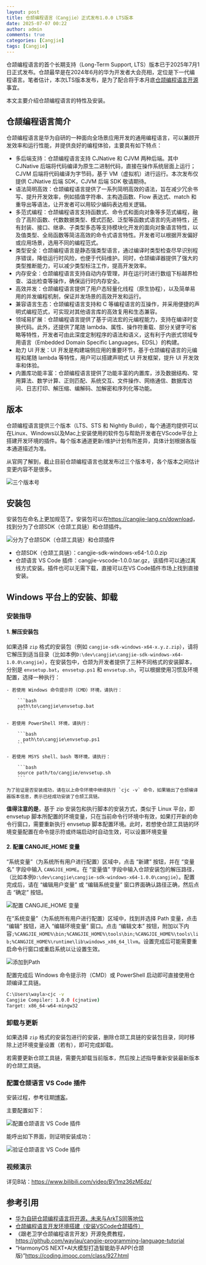 ```yaml
---
layout: post
title: 仓颉编程语言（Cangjie）正式发布1.0.0 LTS版本
date: 2025-07-07 00:22
author: admin
comments: true
categories: [Cangjie]
tags: [Cangjie]
---
```


仓颉编程语言的首个长期支持（Long-Term Support, LTS）版本已于2025年7月1日正式发布。仓颉最早是在2024年6月的华为开发者大会亮相，定位是下一代编程语言。笔者估计，本次LTS版本发布，是为了配合将于本月底[仓颉编程语言开源](https://developer.huawei.com/consumer/cn/forum/topic/0210186139141263055?fid=0109140870620153026)事宜。

本文主要介绍仓颉编程语言的特性及安装。

<!-- more -->

## 仓颉编程语言简介


仓颉编程语言是华为自研的一种面向全场景应用开发的通用编程语言，可以兼顾开发效率和运行性能，并提供良好的编程体验，主要具有如下特点：

* 多后端支持：仓颉编程语言支持 CJNative 和 CJVM 两种后端。其中 CJNative 后端将代码编译为原生二进制代码，直接在操作系统层面上运行；CJVM 后端将代码编译为字节码，基于 VM（虚拟机）进行运行。本次发布仅提供 CJNative 后端 SDK，CJVM 后端 SDK 敬请期待。
* 语法简明高效：仓颉编程语言提供了一系列简明高效的语法，旨在减少冗余书写、提升开发效率，例如插值字符串、主构造函数、Flow 表达式、match 和重导出等语法，让开发者可以用较少编码表达相关逻辑。
* 多范式编程：仓颉编程语言支持函数式、命令式和面向对象等多范式编程，融合了高阶函数、代数数据类型、模式匹配、泛型等函数式语言的先进特性，还有封装、接口、继承、子类型多态等支持模块化开发的面向对象语言特性，以及值类型、全局函数等简洁高效的命令式语言特性。开发者可以根据开发偏好或应用场景，选用不同的编程范式。
* 类型安全：仓颉编程语言是静态强类型语言，通过编译时类型检查尽早识别程序错误，降低运行时风险，也便于代码维护。同时，仓颉编译器提供了强大的类型推断能力，可以减少类型标注工作，提高开发效率。
* 内存安全：仓颉编程语言支持自动内存管理，并在运行时进行数组下标越界检查、溢出检查等操作，确保运行时内存安全。
* 高效并发：仓颉编程语言提供了用户态轻量化线程（原生协程），以及简单易用的并发编程机制，保证并发场景的高效开发和运行。
* 兼容语言生态：仓颉编程语言支持和 C 等编程语言的互操作，并采用便捷的声明式编程范式，可实现对其他语言库的高效复用和生态兼容。
* 领域易扩展：仓颉编程语言提供了基于词法宏的元编程能力，支持在编译时变换代码。此外，还提供了尾随 lambda、属性、操作符重载、部分关键字可省略等特性，开发者可由此深度定制程序的语法和语义，这有利于内嵌式领域专用语言（Embedded Domain Specific Languages，EDSL）的构建。
* 助力 UI 开发：UI 开发是构建端侧应用的重要环节，基于仓颉编程语言的元编程和尾随 lambda 等特性，用户可以搭建声明式 UI 开发框架，提升 UI 开发效率和体验。
* 内置库功能丰富：仓颉编程语言提供了功能丰富的内置库，涉及数据结构、常用算法、数学计算、正则匹配、系统交互、文件操作、网络通信、数据库访问、日志打印、解压缩、编解码、加解密和序列化等功能。

## 版本


仓颉编程语言提供三个版本（LTS、STS 和 Nightly Build），每个通道均提供可以在Linux、Windows以及Mac上安装使用的软件包与帮助开发者在VScode平台上搭建开发环境的插件。每个版本通道更新/维护计划有所差异，具体计划根据各版本通道描述为准。


从官网了解到，截止目前仓颉编程语言也就发布过三个版本号，各个版本之间估计变更内容不是很多。

![三个版本号](/images/post/20250707-cangjie-release-002.jpg)


## 安装包

安装包在命名上更加规范了。安装包可以在<https://cangjie-lang.cn/download>，找到分为了仓颉SDK（仓颉工具链）和仓颉插件。


![分为了仓颉SDK（仓颉工具链）和仓颉插件](/images/post/20250707-cangjie-release-001.jpg)


* 仓颉SDK（仓颉工具链）：cangjie-sdk-windows-x64-1.0.0.zip
* 仓颉语言 VS Code 插件：cangjie-vscode-1.0.0.tar.gz，该插件可以通过离线方式安装。插件也可以无需下载，直接可以在VS Code插件市场上找到直接安装。

## Windows 平台上的安装、卸载

### 安装指导

#### 1. 解压安装包


如果选择 `zip` 格式的安装包（例如 `cangjie-sdk-windows-x64-x.y.z.zip`），请将它解压到适当目录（比如本例`D:\dev\cangjie\cangjie-sdk-windows-x64-1.0.0\cangjie`），在安装包中，仓颉为开发者提供了三种不同格式的安装脚本，分别是 `envsetup.bat`，`envsetup.ps1` 和 `envsetup.sh`，可以根据使用习惯及环境配置，选择一种执行：

    - 若使用 Windows 命令提示符（CMD）环境，请执行：

        ```bash
        path\to\cangjie\envsetup.bat
        ```

    - 若使用 PowerShell 环境，请执行：

        ```bash
        . path\to\cangjie\envsetup.ps1
        ```

    - 若使用 MSYS shell、bash 等环境，请执行：

        ```bash
        source path/to/cangjie/envsetup.sh
        ```

    为了验证是否安装成功，请在以上命令环境中继续执行 `cjc -v` 命令，如果输出了仓颉编译器版本信息，表示已经成功安装了仓颉工具链。

**值得注意的是**，基于 zip 安装包和执行脚本的安装方式，类似于 Linux 平台，即 envsetup 脚本所配置的环境变量，只在当前命令行环境中有效，如果打开新的命令行窗口，需要重新执行 envsetup 脚本配置环境。此时，若想使仓颉工具链的环境变量配置在命令提示符或终端启动时自动生效，可以设置环境变量

#### 2. 配置 CANGJIE_HOME 变量

“系统变量”（为系统所有用户进行配置）区域中，点击 “新建” 按钮，并在 “变量名” 字段中输入 `CANGJIE_HOME`。在 “变量值” 字段中输入仓颉安装包的解压路径，（比如本例`D:\dev\cangjie\cangjie-sdk-windows-x64-1.0.0\cangjie`）。配置完成后，请在 “编辑用户变量” 或 “编辑系统变量” 窗口界面确认路径正确，然后点击 “确定” 按钮。


![配置 CANGJIE_HOME 变量](/images/post/20250707-cangjie-release-003.jpg)



在“系统变量”（为系统所有用户进行配置）区域中，找到并选择 Path 变量，点击 “编辑” 按钮，进入 “编辑环境变量” 窗口。点击 “编辑文本” 按钮，附加以下内容`;%CANGJIE_HOME%\bin;%CANGJIE_HOME%\tools\bin;%CANGJIE_HOME%\tools\lib;%CANGJIE_HOME%\runtime\lib\windows_x86_64_llvm`。设置完成后可能需要重启命令行窗口或重启系统以让设置生效。


![添加到Path](/images/post/20250707-cangjie-release-004.jpg)


配置完成后 Windows 命令提示符（CMD）或 PowerShell 启动即可直接使用仓颉编译工具链。


```bash
C:\Users\wayla>cjc -v
Cangjie Compiler: 1.0.0 (cjnative)
Target: x86_64-w64-mingw32
```


### 卸载与更新


如果选择 `zip` 格式的安装包进行的安装，删除仓颉工具链的安装包目录，同时移除上述环境变量设置（若有），即可完成卸载。

若需要更新仓颉工具链，需要先卸载当前版本，然后按上述指导重新安装最新版本的仓颉工具链。

### 配置仓颉语言 VS Code 插件


安装过程，参考往期[博客](https://waylau.com/install-cangjie-plugin-in-vscode/)。

主要配置如下：

![配置仓颉语言 VS Code 插件](/images/post/20250707-cangjie-release-005.jpg)


能呼出如下界面，则证明安装成功：

![验证仓颉语言 VS Code 插件](/images/post/20250707-cangjie-release-006.jpg)




### 视频演示

详见B站：<https://www.bilibili.com/video/BV1mz36zMEdz/>

## 参考引用



* [华为自研仓颉编程语言将开源，未来与ArkTS同等地位](https://developer.huawei.com/consumer/cn/forum/topic/0210186139141263055?fid=0109140870620153026)
* [仓颉编程语言开发环境搭建（安装VSCode仓颉插件）](https://waylau.com/install-cangjie-plugin-in-vscode/)
* 《跟老卫学仓颉编程语言开发》开源免费教程， <https://github.com/waylau/cangjie-programming-language-tutorial>
* “HarmonyOS NEXT+AI大模型打造智能助手APP(仓颉版)”<https://coding.imooc.com/class/927.html>